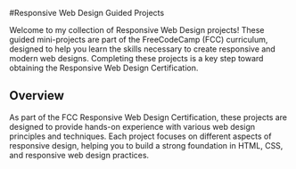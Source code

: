 #Responsive Web Design Guided Projects

Welcome to my collection of Responsive Web Design projects! These guided mini-projects are part of the FreeCodeCamp (FCC) curriculum, designed to help you learn the skills necessary to create responsive and modern web designs. Completing these projects is a key step toward obtaining the Responsive Web Design Certification.

## Overview
As part of the FCC Responsive Web Design Certification, these projects are designed to provide hands-on experience with various web design principles and techniques. Each project focuses on different aspects of responsive design, helping you to build a strong foundation in HTML, CSS, and responsive web design practices.

